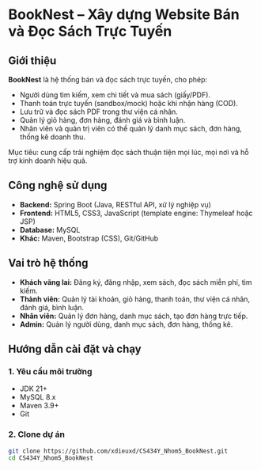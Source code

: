 # BookNest – Xây dựng Website Bán và Đọc Sách Trực Tuyến

## Giới thiệu
**BookNest** là hệ thống bán và đọc sách trực tuyến, cho phép:
- Người dùng tìm kiếm, xem chi tiết và mua sách (giấy/PDF).
- Thanh toán trực tuyến (sandbox/mock) hoặc khi nhận hàng (COD).
- Lưu trữ và đọc sách PDF trong thư viện cá nhân.
- Quản lý giỏ hàng, đơn hàng, đánh giá và bình luận.
- Nhân viên và quản trị viên có thể quản lý danh mục sách, đơn hàng, thống kê doanh thu.

Mục tiêu: cung cấp trải nghiệm đọc sách thuận tiện mọi lúc, mọi nơi và hỗ trợ kinh doanh hiệu quả.

## Công nghệ sử dụng
- **Backend:** Spring Boot (Java, RESTful API, xử lý nghiệp vụ)
- **Frontend:** HTML5, CSS3, JavaScript (template engine: Thymeleaf hoặc JSP)
- **Database:** MySQL
- **Khác:** Maven, Bootstrap (CSS), Git/GitHub

## Vai trò hệ thống
- **Khách vãng lai:** Đăng ký, đăng nhập, xem sách, đọc sách miễn phí, tìm kiếm.  
- **Thành viên:** Quản lý tài khoản, giỏ hàng, thanh toán, thư viện cá nhân, đánh giá, bình luận.  
- **Nhân viên:** Quản lý đơn hàng, danh mục sách, tạo đơn hàng trực tiếp.  
- **Admin:** Quản lý người dùng, danh mục sách, đơn hàng, thống kê.

##  Hướng dẫn cài đặt và chạy

### 1. Yêu cầu môi trường
- JDK 21+
- MySQL 8.x
- Maven 3.9+
- Git

### 2. Clone dự án
```bash
git clone https://github.com/xdieuxd/CS434Y_Nhom5_BookNest.git
cd CS434Y_Nhom5_BookNest

